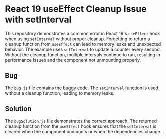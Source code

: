 # React 19 useEffect Cleanup Issue with setInterval

This repository demonstrates a common error in React 19's `useEffect` hook when using `setInterval` without proper cleanup.  Forgetting to return a cleanup function from `useEffect` can lead to memory leaks and unexpected behavior.  The example uses `setInterval` to update a counter every second.  Without the cleanup function, multiple intervals continue to run, resulting in performance issues and the component not unmounting properly.

## Bug

The `bug.js` file contains the buggy code.  The `setInterval` function is used without a cleanup function, leading to memory leaks.

## Solution

The `bugSolution.js` file demonstrates the correct approach. The returned cleanup function from the `useEffect` hook ensures that the `setInterval` is cleared when the component unmounts or when the dependencies change.
